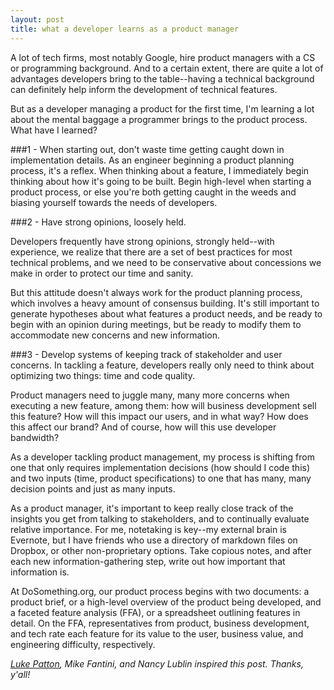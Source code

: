 ```yaml
---
layout: post
title: what a developer learns as a product manager
---
```

A lot of tech firms, most notably Google, hire product managers with a CS or programming background. And to a certain extent, there are quite a lot of advantages developers bring to the table--having a technical background can definitely help inform the development of technical features. 

But as a developer managing a product for the first time, I'm learning a lot about the mental baggage a programmer brings to the product process. What have I learned? 

###1 - When starting out, don't waste time getting caught down in implementation details. 
As an engineer beginning a product planning process, it's a reflex. When thinking about a feature, I immediately begin thinking about how it's going to be built. Begin high-level when starting a product process, or else you're both getting caught in the weeds and biasing yourself towards the needs of developers. 

###2 - Have strong opinions, loosely held. 

Developers frequently have strong opinions, strongly held--with experience, we realize that there are a set of best practices for most technical problems, and we need to be conservative about concessions we make in order to protect our time and sanity. 

But this attitude doesn't always work for the product planning process, which involves a heavy amount of consensus building. It's still important to generate hypotheses about what features a product needs, and be ready to begin with an opinion during meetings, but be ready to modify them to accommodate new concerns and new information. 

###3 - Develop systems of keeping track of stakeholder and user concerns. 
In tackling a feature, developers really only need to think about optimizing two things: time and code quality. 

Product managers need to juggle many, many more concerns when executing a new feature, among them: how will business development sell this feature? How will this impact our users, and in what way? How does this affect our brand? And of course, how will this use developer bandwidth? 

As a developer tackling product management, my process is shifting from one that only requires implementation decisions (how should I code this) and two inputs (time, product specifications) to one that has many, many decision points and just as many inputs. 

As a product manager, it's important to keep really close track of the insights you get from talking to stakeholders, and to continually evaluate relative importance. For me, notetaking is key--my external brain is Evernote, but I have friends who use a directory of markdown files on Dropbox, or other non-proprietary options. Take copious notes, and after each new information-gathering step, write out how important that information is. 

At DoSomething.org, our product process begins with two documents: a product brief, or a high-level overview of the product being developed, and a faceted feature analysis (FFA), or a spreadsheet outlining features in detail. On the FFA, representatives from product, business development, and tech rate each feature for its value to the user, business value, and engineering difficulty, respectively. 

*[Luke Patton](http://friendofpixels.com/), Mike Fantini, and Nancy Lublin inspired this post. Thanks, y'all!*